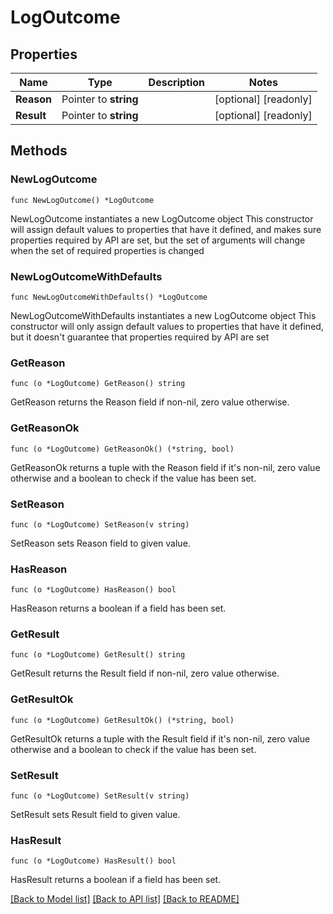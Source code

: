# LogOutcome

## Properties

Name | Type | Description | Notes
------------ | ------------- | ------------- | -------------
**Reason** | Pointer to **string** |  | [optional] [readonly] 
**Result** | Pointer to **string** |  | [optional] [readonly] 

## Methods

### NewLogOutcome

`func NewLogOutcome() *LogOutcome`

NewLogOutcome instantiates a new LogOutcome object
This constructor will assign default values to properties that have it defined,
and makes sure properties required by API are set, but the set of arguments
will change when the set of required properties is changed

### NewLogOutcomeWithDefaults

`func NewLogOutcomeWithDefaults() *LogOutcome`

NewLogOutcomeWithDefaults instantiates a new LogOutcome object
This constructor will only assign default values to properties that have it defined,
but it doesn't guarantee that properties required by API are set

### GetReason

`func (o *LogOutcome) GetReason() string`

GetReason returns the Reason field if non-nil, zero value otherwise.

### GetReasonOk

`func (o *LogOutcome) GetReasonOk() (*string, bool)`

GetReasonOk returns a tuple with the Reason field if it's non-nil, zero value otherwise
and a boolean to check if the value has been set.

### SetReason

`func (o *LogOutcome) SetReason(v string)`

SetReason sets Reason field to given value.

### HasReason

`func (o *LogOutcome) HasReason() bool`

HasReason returns a boolean if a field has been set.

### GetResult

`func (o *LogOutcome) GetResult() string`

GetResult returns the Result field if non-nil, zero value otherwise.

### GetResultOk

`func (o *LogOutcome) GetResultOk() (*string, bool)`

GetResultOk returns a tuple with the Result field if it's non-nil, zero value otherwise
and a boolean to check if the value has been set.

### SetResult

`func (o *LogOutcome) SetResult(v string)`

SetResult sets Result field to given value.

### HasResult

`func (o *LogOutcome) HasResult() bool`

HasResult returns a boolean if a field has been set.


[[Back to Model list]](../README.md#documentation-for-models) [[Back to API list]](../README.md#documentation-for-api-endpoints) [[Back to README]](../README.md)


